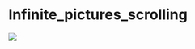 # Infinite_pictures_scrolling

![](https://pbs.twimg.com/media/Fc23-jjaAAEAjr6?format=png&name=small)
